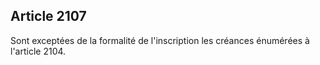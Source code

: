 Article 2107
----
Sont exceptées de la formalité de l'inscription les créances énumérées à
l'article 2104.
